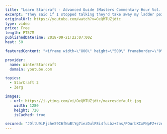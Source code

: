 ```yaml
---
title: "Learn Starcraft - Advanced Guide (Masters Commentary Hour Vol. 1)"
excerpt: "They said if I stopped talking they'd take away my ladder points. Next one I upload will have more terran/toss blame RNGesus."
originalUrl: https://youtube.com/watch?v=OeQMTUZjdtc
type: video
price: Free
length: PT57M
publishedDateTime: 2018-09-21T22:07:00Z
heat: 50

featuredContent: "<iframe width=\"800\" height=\"500\" frameborder=\"0\" src=\"https://www.youtube.com/embed/OeQMTUZjdtc\" allow=\"accelerometer; autoplay; encrypted-media; gyroscope; picture-in-picture\" allowfullscreen></iframe>"

provider:
  name: WinterStarcraft
  domain: youtube.com

topics:
  - StarCraft 2
  - Zerg

images:
  - url: https://i.ytimg.com/vi/OeQMTUZjdtc/maxresdefault.jpg
    width: 1280
    height: 720
    isCached: true

secured: "JDltU9iPjcheS9C6fNuBtYg7iezDulF8i4fuLbz+2ns/POurbXCxPNpFZ+rzqS7ywISHg9I31YhVeDoOprwPocYzNlMSin6OgGnLN5g6WcMxcswY4BjHmng4+0DjKx3PTFrqNWcIRUB62HXpCaJLgrh0Ck/9gQS/MyKhq9IK3yrNV9Ke0UOWu4/o0PgSIPcnhy8OU4DB0w/34PM98yQfeTNndzfhjYq4jUh6XN0k2nY5qqxbFJS6gBtCxdToUMhtSDvH+XG/wQZi1Ow+t9AG9UDI36lNEbAKpE0JCtt6n6nsb/H+udwQ5xd2p9qGyMrm/dT44dCCapnZNigK+5IGuxws8RHMLQqX3Tjxxlc3HfEuWwKOBkdWeDJEhnKcE5Y36LFSnKgofeNpPyXO9ZiuL0gtSXGaXCyvuIPZPeEqD74=;qx6ZcWRpCkDbxDWT2P85Kw=="
---
```


